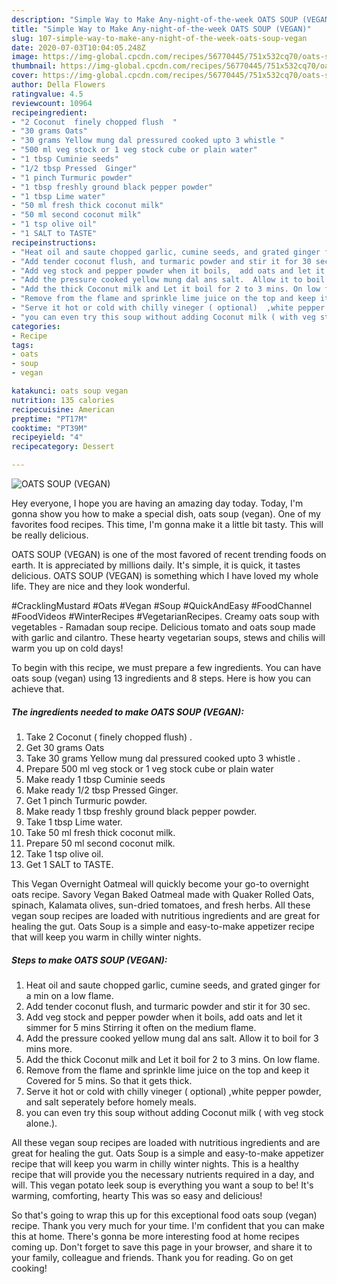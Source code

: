 ```yaml
---
description: "Simple Way to Make Any-night-of-the-week OATS SOUP (VEGAN)"
title: "Simple Way to Make Any-night-of-the-week OATS SOUP (VEGAN)"
slug: 107-simple-way-to-make-any-night-of-the-week-oats-soup-vegan
date: 2020-07-03T10:04:05.248Z
image: https://img-global.cpcdn.com/recipes/56770445/751x532cq70/oats-soup-vegan-recipe-main-photo.jpg
thumbnail: https://img-global.cpcdn.com/recipes/56770445/751x532cq70/oats-soup-vegan-recipe-main-photo.jpg
cover: https://img-global.cpcdn.com/recipes/56770445/751x532cq70/oats-soup-vegan-recipe-main-photo.jpg
author: Della Flowers
ratingvalue: 4.5
reviewcount: 10964
recipeingredient:
- "2 Coconut  finely chopped flush  "
- "30 grams Oats"
- "30 grams Yellow mung dal pressured cooked upto 3 whistle "
- "500 ml veg stock or 1 veg stock cube or plain water"
- "1 tbsp Cuminie seeds"
- "1/2 tbsp Pressed  Ginger"
- "1 pinch Turmuric powder"
- "1 tbsp freshly ground black pepper powder"
- "1 tbsp Lime water"
- "50 ml fresh thick coconut milk"
- "50 ml second coconut milk"
- "1 tsp olive oil"
- "1 SALT to TASTE"
recipeinstructions:
- "Heat oil and saute chopped garlic, cumine seeds, and grated ginger for a min on a low flame."
- "Add tender coconut flush, and turmaric powder and stir it for 30 sec."
- "Add veg stock and pepper powder when it boils,  add oats and let it simmer for 5 mins Stirring it often on the medium flame."
- "Add the pressure cooked yellow mung dal ans salt.  Allow it to boil for 3 mins more."
- "Add the thick Coconut milk and Let it boil for 2 to 3 mins. On low flame."
- "Remove from the flame and sprinkle lime juice on the top and keep it Covered for 5 mins.  So that it gets thick."
- "Serve it hot or cold with chilly vineger ( optional)  ,white pepper powder, and salt seperately before homely meals."
- "you can even try this soup without adding Coconut milk ( with veg stock alone.)."
categories:
- Recipe
tags:
- oats
- soup
- vegan

katakunci: oats soup vegan 
nutrition: 135 calories
recipecuisine: American
preptime: "PT17M"
cooktime: "PT39M"
recipeyield: "4"
recipecategory: Dessert

---
```



![OATS SOUP (VEGAN)](https://img-global.cpcdn.com/recipes/56770445/751x532cq70/oats-soup-vegan-recipe-main-photo.jpg)

Hey everyone, I hope you are having an amazing day today. Today, I'm gonna show you how to make a special dish, oats soup (vegan). One of my favorites food recipes. This time, I'm gonna make it a little bit tasty. This will be really delicious.

OATS SOUP (VEGAN) is one of the most favored of recent trending foods on earth. It is appreciated by millions daily. It's simple, it is quick, it tastes delicious. OATS SOUP (VEGAN) is something which I have loved my whole life. They are nice and they look wonderful.

#CracklingMustard #Oats #Vegan #Soup #QuickAndEasy #FoodChannel #FoodVideos #WinterRecipes #VegetarianRecipes. Creamy oats soup with vegetables - Ramadan soup recipe. Delicious tomato and oats soup made with garlic and cilantro. These hearty vegetarian soups, stews and chilis will warm you up on cold days!


To begin with this recipe, we must prepare a few ingredients. You can have oats soup (vegan) using 13 ingredients and 8 steps. Here is how you can achieve that.

<!--inarticleads1-->

##### The ingredients needed to make OATS SOUP (VEGAN):

1. Take 2 Coconut ( finely chopped flush)  .
1. Get 30 grams Oats
1. Take 30 grams Yellow mung dal pressured cooked upto 3 whistle .
1. Prepare 500 ml veg stock or 1 veg stock cube or plain water
1. Make ready 1 tbsp Cuminie seeds
1. Make ready 1/2 tbsp Pressed  Ginger.
1. Get 1 pinch Turmuric powder.
1. Make ready 1 tbsp freshly ground black pepper powder.
1. Take 1 tbsp Lime water.
1. Take 50 ml fresh thick coconut milk.
1. Prepare 50 ml second coconut milk.
1. Take 1 tsp olive oil.
1. Get 1 SALT to TASTE.


This Vegan Overnight Oatmeal will quickly become your go-to overnight oats recipe. Savory Vegan Baked Oatmeal made with Quaker Rolled Oats, spinach, Kalamata olives, sun-dried tomatoes, and fresh herbs. All these vegan soup recipes are loaded with nutritious ingredients and are great for healing the gut. Oats Soup is a simple and easy-to-make appetizer recipe that will keep you warm in chilly winter nights. 

<!--inarticleads2-->

##### Steps to make OATS SOUP (VEGAN):

1. Heat oil and saute chopped garlic, cumine seeds, and grated ginger for a min on a low flame.
1. Add tender coconut flush, and turmaric powder and stir it for 30 sec.
1. Add veg stock and pepper powder when it boils,  add oats and let it simmer for 5 mins Stirring it often on the medium flame.
1. Add the pressure cooked yellow mung dal ans salt.  Allow it to boil for 3 mins more.
1. Add the thick Coconut milk and Let it boil for 2 to 3 mins. On low flame.
1. Remove from the flame and sprinkle lime juice on the top and keep it Covered for 5 mins.  So that it gets thick.
1. Serve it hot or cold with chilly vineger ( optional)  ,white pepper powder, and salt seperately before homely meals.
1. you can even try this soup without adding Coconut milk ( with veg stock alone.).


All these vegan soup recipes are loaded with nutritious ingredients and are great for healing the gut. Oats Soup is a simple and easy-to-make appetizer recipe that will keep you warm in chilly winter nights. This is a healthy recipe that will provide you the necessary nutrients required in a day, and will. This vegan potato leek soup is everything you want a soup to be! It&#39;s warming, comforting, hearty This was so easy and delicious! 

So that's going to wrap this up for this exceptional food oats soup (vegan) recipe. Thank you very much for your time. I'm confident that you can make this at home. There's gonna be more interesting food at home recipes coming up. Don't forget to save this page in your browser, and share it to your family, colleague and friends. Thank you for reading. Go on get cooking!
